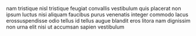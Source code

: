 nam tristique nisl tristique feugiat convallis vestibulum quis placerat non
ipsum luctus nisi aliquam faucibus purus venenatis integer commodo lacus
erossuspendisse odio tellus id tellus augue blandit eros litora nam dignissim
non urna elit nisi ut accumsan sapien vestibulum